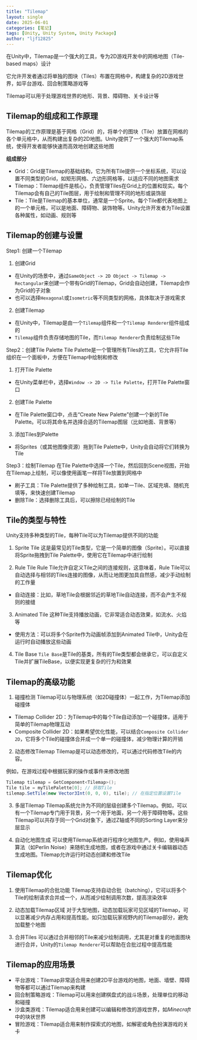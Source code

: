 ```yaml
---
title: "Tilemap"
layout: single
date: 2025-06-01
categories: [笔记]
tags: [Unity, Unity System, Unity Package]
author: "ljf12825"
---
```

在Unity中，Tilemap是一个强大的工具，专为2D游戏开发中的网格地图（Tile-based maps）设计

它允许开发者通过将单独的图块（Tiles）布置在网格中，构建复杂的2D游戏世界，如平台游戏、回合制策略游戏等

Tilemap可以用于处理游戏世界的地形、背景、障碍物、关卡设计等

## Tilemap的组成和工作原理
Tilemap的工作原理是基于网格（Grid）的，将单个的图块（Tile）放置在网格的各个单元格中，从而构建出复杂的2D地图。Unity提供了一个强大的Tilemap系统，使得开发者能够快速而高效地创建这些地图

**组成部分**
- Grid：Grid是Tilemap的基础结构，它为所有Tile提供一个坐标系统，可以设置不同类型的Grid，如矩形网格、六边形网格等，以适应不同的地图需求
- Tilemap：Tilemap组件是核心，负责管理Tiles在Grid上的位置和现实。每个Tilemap会有自己的Tile图层，用于绘制和管理不同的地形或装饰层
- Tile：Tile是Tilemap的基本单位，通常是一个Sprite。每个Tile都代表地图上的一个单元格，可以是地面、障碍物、装饰物等。Unity允许开发者为Tile设置各种属性，如动画、规则等

## Tilemap的创建与设置
Step1: 创建一个Tilemap 
1. 创建Grid
  - 在Unity的场景中，通过`GameObject -> 2D Object -> Tilemap -> Rectangular`来创建一个带有Grid的Tilemap，Grid会自动创建，Tilemap会作为Grid的子对象
  - 也可以选择`Hexagonal`或`Isometric`等不同类型的网格，具体取决于游戏需求

2. 创建Tilemap
  - 在Unity中，Tilemap是由一个`Tilemap`组件和一个`Tilemap Renderer`组件组成的
  - `Tilemap`组件负责存储地图的Tile，而`Tilemap Renderer`负责绘制这些Tile

Step2：创建Tile Palette
Tile Palette是一个管理所有Tiles的工具，它允许将Tile组织在一个面板中，方便在Tilemap中绘制和修改
1. 打开Tile Palette
  - 在Unity菜单栏中，选择`Window -> 2D -> Tile Palette`，打开Tile Palette窗口

2. 创建Tile Palette
  - 在Tile Palette窗口中，点击“Create New Palette”创建一个新的Tile Palette。可以将其命名并选择合适的Tilemap图层（比如地面、背景等）

3. 添加Tiles到Palette
  - 将Sprites（或其他图像资源）拖到Tile Palette中，Unity会自动将它们转换为Tile

Step3：绘制Tilemap
在Tile Palette中选择一个Tile，然后回到Scene视图，开始在Tilemap上绘制，可以像使用画笔一样将Tile放置到网格中
- 刷子工具：Tile Palette提供了多种绘制工具，如单一Tile、区域充填、随机充填等，来快速创建Tilemap
- 删除Tile：选择删除工具后，可以擦除已经绘制的Tile

## Tile的类型与特性
Unity支持多种类型的Tile，每种Tile可以为Tilemap提供不同的功能
1) Sprite Tile
这是最常见的Tile类型，它是一个简单的图像（Sprite）。可以直接将Sprite拖拽到Tile Palette中，使用它在Tilemap中进行绘制

2) Rule Tile
Rule Tile允许自定义Tile之间的连接规则，这意味着，Rule Tile可以自动选择与相邻的Tiles连接的图像，从而让地图更加具自然感，减少手动绘制的工作量
- 自动连接：比如，草地Tile会根据邻近的草地Tile自动连接，而不会产生不规则的接缝

3) Animated Tile
这种Tile支持播放动画，它非常适合动态效果，如流水、火焰等
- 使用方法：可以将多个Sprite作为动画帧添加到Animated Tile中，Unity会在运行时自动播放这些动画

4) Tile Base
`Tile Base`是Tile的基类，所有的Tile类型都会继承它，可以自定义Tile并扩展TileBase，以便实现更复杂的行为和效果

## Tilemap的高级功能
1) 碰撞检测
Tilemap可以与物理系统（如2D碰撞体）一起工作，为Tilemap添加碰撞体
- Tilemap Collider 2D：为Tilemap中的每个Tile自动添加一个碰撞体，适用于简单的Tilemap物理互动
- Composite Collider 2D：如果希望优化性能，可以结合`Composite Collider 2D`，它将多个Tile的碰撞体合并成一个单一的碰撞体，减少物理计算的开销

2) 动态修改Tilemap
Tilemap是可以动态修改的，可以通过代码修改Tile的内容。

例如，在游戏过程中根据玩家的操作或事件来修改地图
```cs
Tilemap tilemap = GetComponent<Tilemap>();
Tile tile = myTilePalette[0]; // 获取Tile
tilemap.SetTile(new Vector3Int(0, 0, 0), tile); // 在指定位置设置Tile
```

3) 多层Tilemap
Tilemap系统允许为不同的层级创建多个Tilemap。例如，可以有一个Tilemap专门用于背景，另一个用于地面，另一个用于障碍物等。这些Tilemap可以共存于同一个Grid对象下，通过Z轴或不同的Sorting Layer来分层显示

4) 自动化地图生成
可以使用Tilemap系统进行程序化地图生产。例如，使用噪声算法（如Perlin Noise）来随机生成地图，或者在游戏中通过关卡编辑器动态生成地图。Tilemap允许运行时动态创建和修改Tile

## Tilemap优化
1) 使用Tilemap的合批功能
Tilemap支持自动合批（batching），它可以将多个Tile的绘制请求合并成一个，从而减少绘制调用次数，提高渲染效率

2) 动态加载Tilemap区域
对于大型地图，动态加载玩家可见区域的Tilemap，可以显著减少内存占用和提高性能。如只加载玩家视野内的Tilemap部分，避免加载整个地图

3) 合并Tiles
可以通过合并相邻的Tile来减少绘制调用，尤其是对重复的地面图块进行合并，Unity的`Tilemap Renderer`可以帮助在合批过程中提高性能

## Tilemap的应用场景
- 平台游戏：Tilemap非常适合用来创建2D平台游戏的地图，地面、墙壁、障碍物等都可以通过Tilemap来构建
- 回合制策略游戏：Tilemap可以用来创建棋盘式的战斗场景，处理单位的移动和碰撞
- 沙盒类游戏：Tilemap适合用来创建可以编辑和修改的游戏世界，如*Minecraft*中的块状世界
- 冒险游戏：Tilemap适合用来制作探索式的地图，如解密或角色扮演游戏的关卡